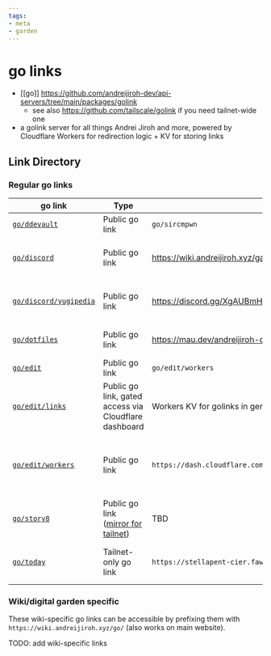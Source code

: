 ```yaml
---
tags:
- meta
- garden
---
```


# go links

* [[go]] <https://github.com/andreijiroh-dev/api-servers/tree/main/packages/golink>
    * see also <https://github.com/tailscale/golink> if you need tailnet-wide one
* a golink server for all things Andrei Jiroh and more, powered by Cloudflare Workers for
redirection logic + KV for storing links

## Link Directory

### Regular go links

| go link | Type | Target | Description |
| --- | --- | --- | --- |
| [`go/ddevault`](https://go.andreijiroh.xyz/ddevault) | Public go link | `go/sircmpwn` | go link alias |
| [`go/discord`](https://go.andreijiroh.xyz/discord) | Public go link | <https://wiki.andreijiroh.xyz/garden/discord> | Discord stuff in digital garden |
| [`go/discord/yugipedia`](https://go.andreijiroh.xyz/discord/yugipedia) | Public go link | <https://discord.gg/XgAUBmH> | Yugipedia Discord server invite link |
| [`go/dotfiles`](https://go.andreijiroh.xyz/dotfiles) | Public go link | <https://mau.dev/andreijiroh-dev/dotfiles> | Dotfiles repo shortlink |
| [`go/edit`](https://go.andreijiroh.xyz/edit) | Public go link | `go/edit/workers` | go link alias |
| [`go/edit/links`](https://go.andreijiroh.xyz/edit/links) | Public go link, gated access via Cloudflare dashboard | Workers KV for golinks in general | 
| [`go/edit/workers`](https://go.andreijiroh.xyz/edit/workers) | Public go link | `https://dash.cloudflare.com/cf0bd808c6a294fd8c4d8f6d2cdeca05/workers/services/edit/golinks/production` | Edit link to production code for golinks on Cloudflare dashboard |
| [`go/story8`](https://go.andreijiroh.xyz/story8) | Public go link ([mirror for tailnet](http://go/story8)) | TBD | [[Gildedguy Story 8]] YouTube video |
| [`go/today`](http://go/today) | Tailnet-only go link | `https://stellapent-cier.fawn-cod.ts.net/garden/daily-notes/{{.Now.Format "2006-01-02"}}` | Today's draft entry on daily note |

### Wiki/digital garden specific

These wiki-specific go links can be accessible by prefixing them with `https://wiki.andreijiroh.xyz/go/` (also works on main website).

TODO: add wiki-specific links
